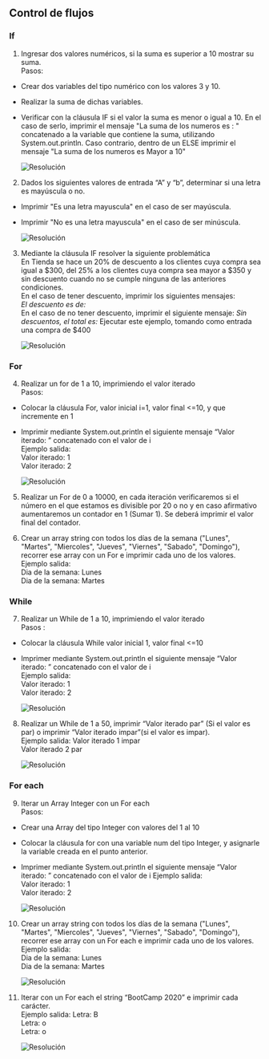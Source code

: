 ## Control de flujos

### If    
1. Ingresar dos valores numéricos, si la suma es superior a 10 mostrar su suma.  
Pasos:
- Crear dos variables del tipo numérico con los valores 3 y 10.
- Realizar la suma de dichas variables.
- Verificar con la cláusula IF si el valor la suma es menor o igual a 10. En el caso de serlo, imprimir el mensaje "La suma de los numeros es : " concatenado a la variable que contiene la suma, utilizando System.out.println. Caso contrario, dentro de un ELSE imprimir el mensaje "La suma de los numeros es Mayor a 10"  
  
 	![Resolución](screenshots/ejercicio1.png)
  
2. Dados los siguientes valores de entrada “A” y “b”, determinar si una letra es mayúscula o no.  
- Imprimir "Es una letra mayuscula" en el caso de ser mayúscula.
- Imprimir "No es una letra mayuscula" en el caso de ser minúscula.
    
 	![Resolución](screenshots/ejercicio2.png)
  
3. Mediante la cláusula IF resolver la siguiente problemática  
	En Tienda se hace un 20% de descuento a los clientes cuya compra sea igual a $300, del 25% a los clientes cuya compra sea mayor a $350 y sin descuento cuando no se cumple ninguna de las anteriores condiciones.  
	En el caso de tener descuento, imprimir los siguientes mensajes:  
		_El descuento es de: <valor>_  
	En el caso de no tener descuento, imprimir el siguiente mensaje:
		_Sin descuentos, el total es: <valor>_
Ejecutar este ejemplo, tomando como entrada una compra de $400  
  
 	![Resolución](screenshots/ejercicio3.png)
  
  
### For
4. Realizar un for de 1 a 10, imprimiendo el valor iterado  
Pasos:
- Colocar la cláusula For, valor inicial i=1, valor final <=10, y que incremente en 1  
- Imprimir mediante System.out.println el siguiente mensaje “Valor iterado: ” concatenado con el valor de i  
Ejemplo salida:  
		Valor iterado: 1  
		Valor iterado: 2  
  
 	![Resolución](screenshots/ejercicio4.png)
  
5. Realizar un For de 0 a 10000, en cada iteración verificaremos si el número en el que estamos es divisible por 20 o no y en caso afirmativo aumentaremos un contador en 1 (Sumar 1). Se deberá imprimir el valor final del contador.  
  
6. Crear un array string con todos los días de la semana ("Lunes", "Martes", "Miercoles", "Jueves", "Viernes", "Sabado", "Domingo"), recorrer ese array con un For e imprimir cada uno de los valores.  
Ejemplo salida:  
		Dia de la semana: Lunes  
		Dia de la semana: Martes  
  
### While
7. Realizar un While de 1 a 10, imprimiendo el valor iterado  
Pasos :  
- Colocar la cláusula While valor inicial 1, valor final <=10  
- Imprimer mediante System.out.println el siguiente mensaje “Valor iterado: ” concatenado con el valor de i  
Ejemplo salida:  
		Valor iterado: 1  
		Valor iterado: 2  
  
 	![Resolución](screenshots/ejercicio7.png)
    
  
8. Realizar un While de 1 a 50, imprimir “Valor iterado <valor> par” (Si el valor es par) o imprimir “Valor iterado <valor> impar”(si el valor es impar).  
Ejemplo salida:
		Valor iterado 1 impar  
		Valor iterado 2 par    
   
 	![Resolución](screenshots/ejercicio8.png)
  
### For each
9. Iterar un Array Integer con un For each  
Pasos:  
- Crear una Array del tipo Integer con valores del 1 al 10  
- Colocar la cláusula for con una variable num del tipo Integer, y asignarle la variable creada en el punto anterior.  
- Imprimer mediante System.out.println el siguiente mensaje “Valor iterado: ” concatenado con el valor de i
Ejemplo salida:  
		Valor iterado: 1  
		Valor iterado: 2  
  
 	![Resolución](screenshots/ejercicio9.png)
   
  
10. Crear un array string con todos los días de la semana ("Lunes", "Martes", "Miercoles", "Jueves", "Viernes", "Sabado", "Domingo"), recorrer ese array con un For each e imprimir cada uno de los valores.
Ejemplo salida:  
		Dia de la semana: Lunes  
		Dia de la semana: Martes  
   
 	![Resolución](screenshots/ejercicio10.png)
  
11. Iterar con un For each el string “BootCamp 2020” e imprimir cada carácter.  
Ejemplo salida:
		Letra: B  
		Letra: o  
		Letra: o  
  
 	![Resolución](screenshots/ejercicio11.png)
  
